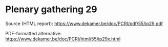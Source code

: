 # Plenary gathering 29

Source (HTML report): https://www.dekamer.be/doc/PCRI/pdf/55/ip29.pdf

PDF-formatted alternative: https://www.dekamer.be/doc/PCRI/html/55/ip29x.html

